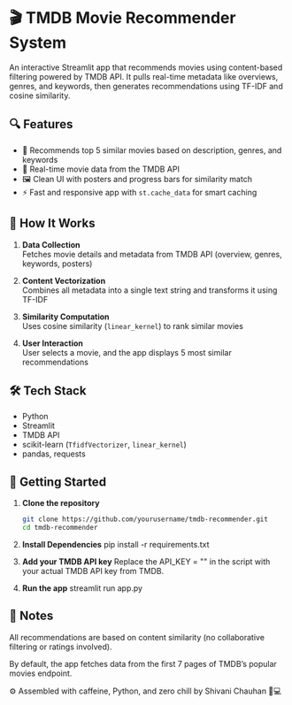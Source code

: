 # 🎬 TMDB Movie Recommender System

An interactive Streamlit app that recommends movies using content-based filtering powered by TMDB API. It pulls real-time metadata like overviews, genres, and keywords, then generates recommendations using TF-IDF and cosine similarity.

## 🔍 Features

- 🧠 Recommends top 5 similar movies based on description, genres, and keywords
- 🎥 Real-time movie data from the TMDB API
- 🖼️ Clean UI with posters and progress bars for similarity match
- ⚡ Fast and responsive app with `st.cache_data` for smart caching

## 🧠 How It Works

1. **Data Collection**  
   Fetches movie details and metadata from TMDB API (overview, genres, keywords, posters)

2. **Content Vectorization**  
   Combines all metadata into a single text string and transforms it using TF-IDF

3. **Similarity Computation**  
   Uses cosine similarity (`linear_kernel`) to rank similar movies

4. **User Interaction**  
   User selects a movie, and the app displays 5 most similar recommendations

## 🛠️ Tech Stack

- Python  
- Streamlit  
- TMDB API  
- scikit-learn (`TfidfVectorizer`, `linear_kernel`)  
- pandas, requests

## 🚀 Getting Started

1. **Clone the repository**
   ```bash
   git clone https://github.com/yourusername/tmdb-recommender.git
   cd tmdb-recommender

2. **Install Dependencies**
   pip install -r requirements.txt

3. **Add your TMDB API key**
   Replace the API_KEY = "" in the script with your actual TMDB API key from TMDB.

4. **Run the app**
   streamlit run app.py

## 📌 Notes
All recommendations are based on content similarity (no collaborative filtering or ratings involved).

By default, the app fetches data from the first 7 pages of TMDB’s popular movies endpoint.

⚙️ Assembled with caffeine, Python, and zero chill by Shivani Chauhan 🧠💻
